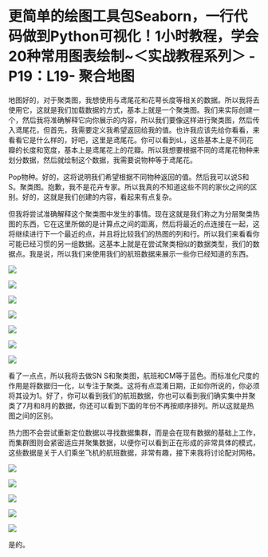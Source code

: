 # 更简单的绘图工具包Seaborn，一行代码做到Python可视化！1小时教程，学会20种常用图表绘制~＜实战教程系列＞ - P19：L19- 聚合地图 

地图好的，对于聚类图，我想使用与鸢尾花和花萼长度等相关的数据。所以我将去使用它，这就是我们加载数据的方式，基本上就是一个聚类图。我们来实际创建一个，然后我将准确解释它向你展示的内容，所以我们要像这样进行聚类图，然后传入鸢尾花，但首先，我需要定义我希望返回给我的值。也许我应该先给你看看，来看看它是什么样的，好吧，这里是鸢尾花。你可以看到sL，这些基本上是不同花瓣的长度和宽度，基本上是鸢尾花上的花瓣。所以我想要根据不同的鸢尾花物种来划分数据，然后就绘制这个数据，我需要说物种等于鸢尾花。

Pop物种。好的，这将说明我们希望根据不同物种返回的值。然后我可以说S和S。聚类图。抱歉，我不是花卉专家。所以我真的不知道这些不同的家伙之间的区别。好的，这就是我们创建的内容，看起来有点复杂。

但我将尝试准确解释这个聚类图中发生的事情。现在这就是我们称之为分层聚类热图的东西，它在这里所做的是计算点之间的距离，然后将最近的点连接在一起，这将继续进行下一个最近的点，并且将比较我们的热图的列和行。所以我们来看看你可能已经习惯的另一组数据。这基本上就是在尝试聚类相似的数据类型，我们的数据点。我是说，所以我们来使用我们的航班数据来展示一些你已经知道的东西。

![](img/4424d81c5d71ac4a092f3c46d37e5e96_1.png)

![](img/4424d81c5d71ac4a092f3c46d37e5e96_2.png)

![](img/4424d81c5d71ac4a092f3c46d37e5e96_3.png)

![](img/4424d81c5d71ac4a092f3c46d37e5e96_4.png)

![](img/4424d81c5d71ac4a092f3c46d37e5e96_5.png)

![](img/4424d81c5d71ac4a092f3c46d37e5e96_6.png)

![](img/4424d81c5d71ac4a092f3c46d37e5e96_7.png)

看了一点点，所以我将去做SN S和聚类图，航班和CM等于蓝色。而标准化尺度的作用是将数据归一化，以专注于聚类。这将有点混淆日期，正如你所说的，你必须将其设为1。好了，你可以看到我们的航班数据，你也可以看到我们确实集中并聚类了7月和8月的数据，你还可以看到下面的年份不再按顺序排列。所以这就是热图之间的区别。

热力图不会尝试重新定位数据以寻找数据集群，而是会在现有数据的基础上工作，而集群图则会紧密适应并聚集数据，以便你可以看到正在形成的非常具体的模式，这些数据是关于人们乘坐飞机的航班数据，非常有趣，接下来我将讨论配对网格。

![](img/4424d81c5d71ac4a092f3c46d37e5e96_9.png)

![](img/4424d81c5d71ac4a092f3c46d37e5e96_10.png)

![](img/4424d81c5d71ac4a092f3c46d37e5e96_11.png)

![](img/4424d81c5d71ac4a092f3c46d37e5e96_12.png)

![](img/4424d81c5d71ac4a092f3c46d37e5e96_13.png)

是的。

